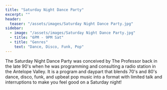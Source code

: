 ```yaml
---
title: "Saturday Night Dance Party"
excerpt: ""
header:
  teaser: "/assets/images/Saturday Night Dance Party.jpg"
sidebar:
  - image: "/assets/images/Saturday Night Dance Party.jpg"
  - title: "6PM - 9PM Sat"
  - title: "Genres"
    text: "Dance, Disco, Funk, Pop"
---
```


The Saturday Night Dance Party was conceived by The Professor back in the late 90's when he was programming and consulting a radio station in the Antelope Valley. It is a program and daypart that blends 70's and 80's dance, disco, funk, and upbeat pop music into a format with limited talk and interruptions to make you feel good on a Saturday night!
